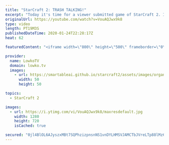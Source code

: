 ```yaml
---
title: "StarCraft 2: TRASH TALKING!"
excerpt: "Today it's time for a viewer submitted game of StarCraft 2. In this Platinum and Diamond League match of Protoss vs Zerg. One of the cheesiest games you can go watch, as the Protoss decides to go for a few Proxy Gateways on the other side of the map, but it turns out to be one of the worst StarCraft"
originalUrl: https://youtube.com/watch?v=VouAQJwx9k8
type: video
length: PT19M3S
publishedDateTime: 2020-01-24T22:28:17Z
heat: 62

featuredContent: "<iframe width=\"800\" height=\"500\" frameborder=\"0\" src=\"https://www.youtube.com/embed/VouAQJwx9k8\" allow=\"accelerometer; autoplay; encrypted-media; gyroscope; picture-in-picture\" allowfullscreen></iframe>"

provider:
  name: LowkoTV
  domain: lowko.tv
  images:
    - url: https://smartableai.github.io/starcraft2/assets/images/organizations/lowko.tv-50x50.jpg
      width: 50
      height: 50

topics:
  - StarCraft 2

images:
  - url: https://i.ytimg.com/vi/VouAQJwx9k8/maxresdefault.jpg
    width: 1280
    height: 720
    isCached: true

secured: "0jl4BlOL6AJyszxMBt7SQPhzizpnsnNS1vnDYLHMSVJAMCTbJVreLTp88lMz6kY6dV00wPofhhC99zJwIdmXzAQMNFm2zDbGBmsdryC/wx6e5mU8CGCm047gsIqGbrD5g823Vd+GT2gTa/vEpO94WzZfopbOqhPYHJacUWEdA+ToAZhQud32lRMBVaWZAm6xgxzPxCFDplGVMvWyF3vEEuCyVaQUzrjEEMBvwiiL8O4m/ZhQgDrfTm56vua0YZvo0JBx/g/5RH/1EmIzDOHRjmAt7LAIIY93KmaStQ5k50BQnnM7HBd+9rQHp0xOZLGJvTclsEsHNrRebm3pTLCMLuxmBRCzBg5dBgbJmHmtPukhW5Vys/treD1sSKj8OGBNDyD3omth1vYhrlTpGlot+/bz6YwAtb+kaxiqkOypJ/qbQAGWiEgQAXPpHzjdI6mV;CFA7mN4tMmuPLyF88KZVbg=="
---
```


